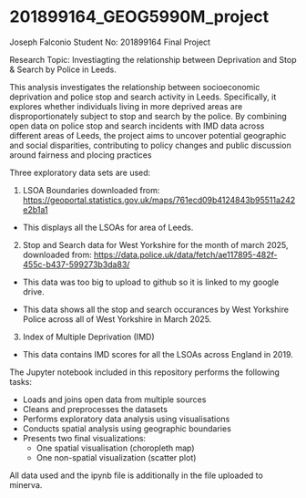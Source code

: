 # 201899164_GEOG5990M_project
Joseph Falconio Student No: 201899164 Final Project

Research Topic: Investiagting the relationship between Deprivation and Stop & Search by Police in Leeds.

This analysis investigates the relationship between socioeconomic deprivation and police stop and search activity in Leeds. Specifically, it explores whether individuals living in more deprived areas are disproportionately subject to stop and search by the police. By combining open data on police stop and search incidents with IMD data across different areas of Leeds, the project aims to uncover potential geographic and social disparities, contributing to policy changes and public discussion around fairness and plocing practices

Three exploratory data sets are used:
1) LSOA Boundaries downloaded from: https://geoportal.statistics.gov.uk/maps/761ecd09b4124843b95511a242e2b1a1

- This displays all the LSOAs for area of Leeds.

2) Stop and Search data for West Yorkshire for the month of march 2025, downloaded from: https://data.police.uk/data/fetch/ae117895-482f-455c-b437-599273b3da83/

- This data was too big to upload to github so it is linked to my google drive.

- This data shows all the stop and search occurances by West Yorkshire Police across all of West Yorkshire in March 2025.

3) Index of Multiple Deprivation (IMD) 

- This data contains IMD scores for all the LSOAs across England in 2019.

The Jupyter notebook included in this repository performs the following tasks:

- Loads and joins open data from multiple sources
- Cleans and preprocesses the datasets
- Performs exploratory data analysis using visualisations
- Conducts spatial analysis using geographic boundaries
- Presents two final visualizations:
  - One spatial visualisation (choropleth map)
  - One non-spatial visualization (scatter plot)
 
All data used and the ipynb file is additionally in the file uploaded to minerva.
